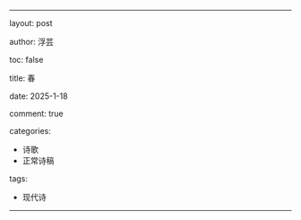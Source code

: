 ---

layout: post

author: 浮芸

toc: false

title: 春

date: 2025-1-18

comment: true

categories: 
  - 诗歌
  - 正常诗稿

tags:
  - 现代诗
---